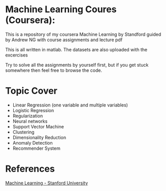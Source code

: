 # Machine Learning Coures (Coursera):
This is a repository of my coursera Machine Learning by Standford guided by Andrew NG with course assignments and lecture pdf

This is all written in matlab. The datasets are also uploaded with the excercises

Try to solve all the assignments by yourself first, but if you get stuck somewhere then feel free to browse the code.

# Topic Cover
- Linear Regression (one variable and multiple variables)
- Logistic Regression
- Regularization
- Neural networks
- Support Vector Machine
- Clustering
- Dimensionality Reduction
- Anomaly Detection
- Recommender System
  
# References
[Machine Learning - Stanford University](https://www.coursera.org/learn/machine-learning)
